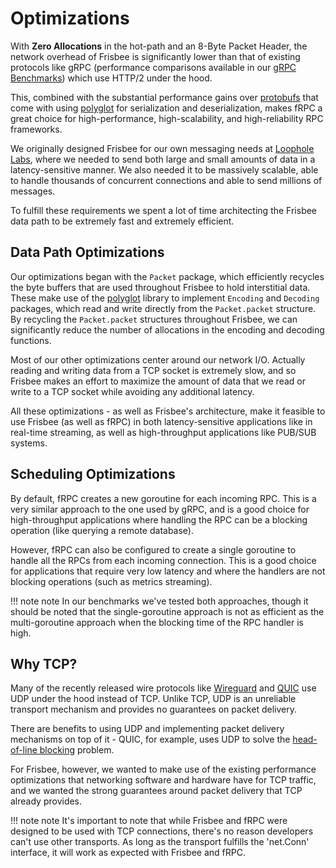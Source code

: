 # Optimizations

With **Zero Allocations** in the hot-path and an 8-Byte Packet Header, the network overhead of Frisbee is significantly
lower than that of existing protocols like gRPC (performance comparisons available in our [gRPC Benchmarks](/performance/grpc-benchmarks))
which use HTTP/2 under the hood.

This, combined with the substantial performance gains over [protobufs](https://github.com/protocolbuffers/protobuf) that come with using
[polyglot](http://github.com/loopholelabs/polyglot-go) for serialization and deserialization, makes fRPC a great choice for high-performance, high-scalability, and high-reliability RPC frameworks.

We originally designed Frisbee for our own messaging needs at [Loophole Labs](https://loopholelabs.io), where we needed
to send both large and small amounts of data in a latency-sensitive manner. We also needed it to be massively scalable,
able to handle thousands of concurrent connections and able to send millions of messages.

To fulfill these requirements we spent a lot of time architecting the Frisbee data path to be extremely fast and extremely efficient.

## Data Path Optimizations

Our optimizations began with the `Packet` package, which efficiently recycles the byte buffers
that are used throughout Frisbee to hold interstitial data. These make use of the [polyglot](http://github.com/loopholelabs/polyglot-go) library
to implement `Encoding` and `Decoding` packages, which read and write directly from the `Packet.packet`
structure. By recycling the `Packet.packet` structures throughout Frisbee, we can significantly reduce
the number of allocations in the encoding and decoding functions.

Most of our other optimizations center around our network I/O. Actually reading and writing data from a TCP socket
is extremely slow, and so Frisbee makes an effort to maximize the amount of data that we read or write to a TCP socket
while avoiding any additional latency.

All these optimizations - as well as Frisbee's architecture, make it feasible to use Frisbee (as well as fRPC)
in both latency-sensitive applications like in real-time streaming, as well as high-throughput applications like PUB/SUB systems.

## Scheduling Optimizations

By default, fRPC creates a new goroutine for each incoming RPC. This is a very similar approach to the one used by gRPC,
and is a good choice for high-throughput applications where handling the RPC can be a blocking operation (like querying a remote
database).

However, fRPC can also be configured to create a single goroutine to handle all the RPCs from
each incoming connection. This is a good choice for applications that require very low latency and where the handlers are not blocking operations (such as metrics streaming).

!!! note note
    In our benchmarks we've tested both approaches, though it should be noted that
    the single-goroutine approach is not as efficient as the multi-goroutine
    approach when the blocking time of the RPC handler is high.

## Why TCP?

Many of the recently released wire protocols like [Wireguard](https://www.wireguard.com/) and [QUIC](https://datatracker.ietf.org/doc/html/rfc9000)
use UDP under the hood instead of TCP. Unlike TCP, UDP is an unreliable transport mechanism and provides no guarantees
on packet delivery.

There are benefits to using UDP and implementing packet delivery mechanisms on top of it - QUIC, for example, uses
UDP to solve the [head-of-line blocking](https://calendar.perfplanet.com/2020/head-of-line-blocking-in-quic-and-http-3-the-details/)
problem.

For Frisbee, however, we wanted to make use of the existing performance optimizations that networking software and hardware
have for TCP traffic, and we wanted the strong guarantees around packet delivery that TCP already provides.

!!! note note
    It's important to note that while Frisbee and fRPC were designed to be used
    with TCP connections, there's no reason developers can't use other transports.
    As long as the transport fulfills the 'net.Conn' interface, it will work as
    expected with Frisbee and fRPC.
